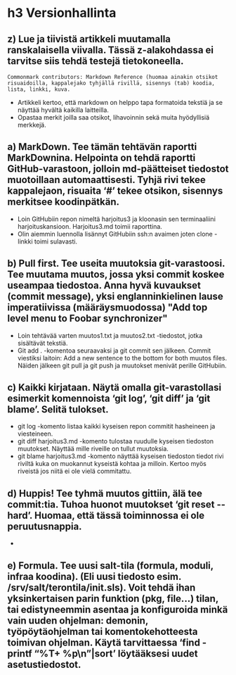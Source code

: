# h3 Versionhallinta

## z) Lue ja tiivistä artikkeli muutamalla ranskalaisella viivalla. Tässä z-alakohdassa ei tarvitse siis tehdä testejä tietokoneella.

    Commonmark contributors: Markdown Reference (huomaa ainakin otsikot risuaidoilla, kappalejako tyhjällä rivillä, sisennys (tab) koodia, lista, linkki, kuva.

- Artikkeli kertoo, että markdown on helppo tapa formatoida tekstiä ja se näyttää hyvältä kaikilla laitteilla.
- Opastaa merkit joilla saa otsikot, lihavoinnin sekä muita hyödyllisiä merkkejä.

## a) MarkDown. Tee tämän tehtävän raportti MarkDownina. Helpointa on tehdä raportti GitHub-varastoon, jolloin md-päätteiset tiedostot muotoillaan automaattisesti. Tyhjä rivi tekee kappalejaon, risuaita ‘#’ tekee otsikon, sisennys merkitsee koodinpätkän.

- Loin GitHubiin repon nimeltä harjoitus3 ja kloonasin sen terminaaliini harjoituskansioon. Harjoitus3.md toimii raporttina.
- Olin aiemmin luennolla lisännyt GitHubiin ssh:n avaimen joten clone -linkki toimi sulavasti.

## b) Pull first. Tee useita muutoksia git-varastoosi. Tee muutama muutos, jossa yksi commit koskee useampaa tiedostoa. Anna hyvä kuvaukset (commit message), yksi englanninkielinen lause imperatiivissa (määräysmuodossa) "Add top level menu to Foobar synchronizer"

- Loin tehtävää varten muutos1.txt ja muutos2.txt -tiedostot, jotka sisältävät tekstiä.
- Git add . -komentoa seuraavaksi ja git commit sen jälkeen. Commit viestiksi laitoin: Add a new sentence to the bottom for both muutos files.
Näiden jälkeen git pull ja git push ja muutokset menivät perille GitHubiin. 

## c) Kaikki kirjataan. Näytä omalla git-varastollasi esimerkit komennoista ‘git log’, ‘git diff’ ja ‘git blame’. Selitä tulokset.

- git log -komento listaa kaikki kyseisen repon commitit hasheineen ja viesteineen.
- git diff harjoitus3.md -komento tulostaa ruudulle kyseisen tiedoston muutokset. Näyttää mille riveille on tullut muutoksia.
- git blame harjoitus3.md -komento näyttää kyseisen tiedoston tiedot rivi riviltä kuka on muokannut kyseistä kohtaa ja milloin. Kertoo myös riveistä jos niitä ei ole vielä commitattu. 

## d) Huppis! Tee tyhmä muutos gittiin, älä tee commit:tia. Tuhoa huonot muutokset ‘git reset --hard’. Huomaa, että tässä toiminnossa ei ole peruutusnappia.

- 

## e) Formula. Tee uusi salt-tila (formula, moduli, infraa koodina). (Eli uusi tiedosto esim. /srv/salt/terontila/init.sls). Voit tehdä ihan yksinkertaisen parin funktion (pkg, file...) tilan, tai edistyneemmin asentaa ja konfiguroida minkä vain uuden ohjelman: demonin, työpöytäohjelman tai komentokehotteesta toimivan ohjelman. Käytä tarvittaessa ‘find -printf “%T+ %p\n”|sort’ löytääksesi uudet asetustiedostot.
